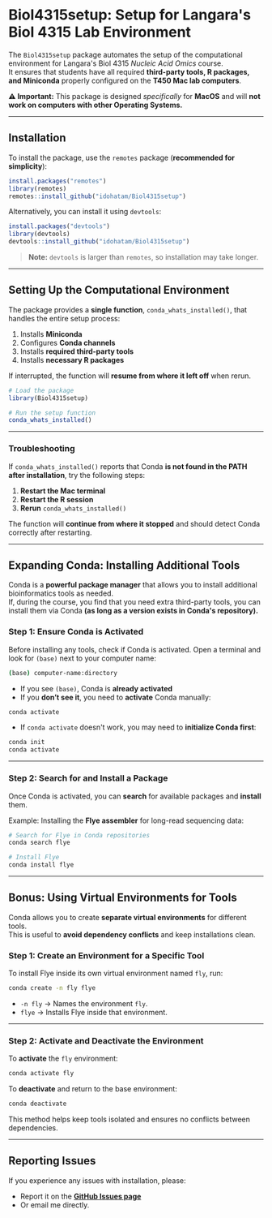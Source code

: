# **Biol4315setup: Setup for Langara's Biol 4315 Lab Environment**

The `Biol4315setup` package automates the setup of the computational environment for Langara's Biol 4315 *Nucleic Acid Omics* course.  
It ensures that students have all required **third-party tools, R packages, and Miniconda** properly configured on the **T450 Mac lab computers**.  

**⚠️ Important:** This package is designed _specifically_ for **MacOS** and will **not work on computers with other Operating Systems.**  

---

## **Installation**  

To install the package, use the `remotes` package (**recommended for simplicity**):  

```r
install.packages("remotes")
library(remotes)
remotes::install_github("idohatam/Biol4315setup")
```

Alternatively, you can install it using `devtools`:  

```r
install.packages("devtools")
library(devtools)
devtools::install_github("idohatam/Biol4315setup")
```

>**Note:** `devtools` is larger than `remotes`, so installation may take longer.

---

## **Setting Up the Computational Environment**  

The package provides a **single function**, `conda_whats_installed()`, that handles the entire setup process:  

1. Installs **Miniconda**  
2. Configures **Conda channels**  
3. Installs **required third-party tools**  
4. Installs **necessary R packages**  

If interrupted, the function will **resume from where it left off** when rerun.  

```r
# Load the package
library(Biol4315setup)

# Run the setup function
conda_whats_installed()
```

---

### **Troubleshooting**  

If `conda_whats_installed()` reports that Conda **is not found in the PATH after installation**, try the following steps:  

1. **Restart the Mac terminal**  
2. **Restart the R session**  
3. **Rerun** `conda_whats_installed()`  

The function will **continue from where it stopped** and should detect Conda correctly after restarting.  

---

## **Expanding Conda: Installing Additional Tools**  

Conda is a **powerful package manager** that allows you to install additional bioinformatics tools as needed.  
If, during the course, you find that you need extra third-party tools, you can install them via Conda **(as long as a version exists in Conda's repository).**  

### **Step 1: Ensure Conda is Activated**  

Before installing any tools, check if Conda is activated. Open a terminal and look for `(base)` next to your computer name:  

```bash
(base) computer-name:directory
```

- If you see `(base)`, Conda is **already activated**
- If you **don’t see it**, you need to **activate** Conda manually:  

```bash
conda activate
```

- If `conda activate` doesn't work, you may need to **initialize Conda first**:  

```bash
conda init
conda activate
```

---

### **Step 2: Search for and Install a Package**  

Once Conda is activated, you can **search** for available packages and **install** them.  

Example: Installing the **Flye assembler** for long-read sequencing data:  

```bash
# Search for Flye in Conda repositories
conda search flye

# Install Flye
conda install flye
```

---

## **Bonus: Using Virtual Environments for Tools**  

Conda allows you to create **separate virtual environments** for different tools.  
This is useful to **avoid dependency conflicts** and keep installations clean.  

### **Step 1: Create an Environment for a Specific Tool**  

To install Flye inside its own virtual environment named `fly`, run:  

```bash
conda create -n fly flye
```

- `-n fly` → Names the environment `fly`.  
- `flye` → Installs Flye inside that environment.  

---

### **Step 2: Activate and Deactivate the Environment**  

To **activate** the `fly` environment:  

```bash
conda activate fly
```

To **deactivate** and return to the base environment:  

```bash
conda deactivate
```

This method helps keep tools isolated and ensures no conflicts between dependencies.  

---

## **Reporting Issues**  

If you experience any issues with installation, please:  

- Report it on the **[GitHub Issues page](https://github.com/idohatam/Biol4315setup/issues)**  
- Or email me directly.  